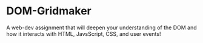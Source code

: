 # DOM-Gridmaker
A web-dev assignment that will deepen your understanding of the DOM and how it interacts with HTML, JavsScript, CSS, and user events!
